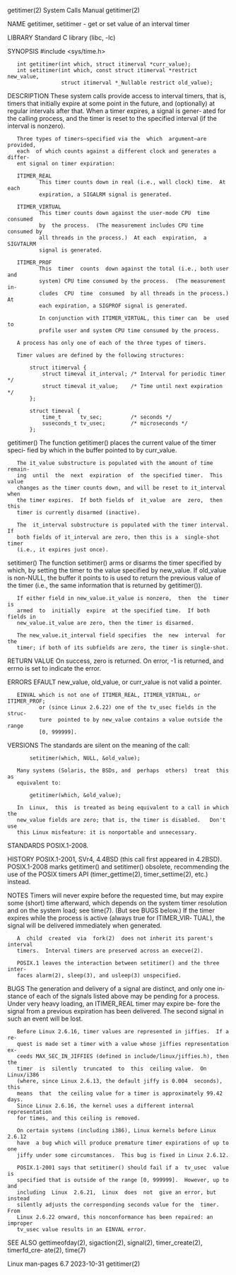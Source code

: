 getitimer(2)                  System Calls Manual                 getitimer(2)

NAME
       getitimer, setitimer - get or set value of an interval timer

LIBRARY
       Standard C library (libc, -lc)

SYNOPSIS
       #include <sys/time.h>

       int getitimer(int which, struct itimerval *curr_value);
       int setitimer(int which, const struct itimerval *restrict new_value,
                     struct itimerval *_Nullable restrict old_value);

DESCRIPTION
       These  system  calls provide access to interval timers, that is, timers
       that initially expire at some point in the future, and (optionally)  at
       regular intervals after that.  When a timer expires, a signal is gener‐
       ated  for  the calling process, and the timer is reset to the specified
       interval (if the interval is nonzero).

       Three types of timers—specified via the  which  argument—are  provided,
       each  of which counts against a different clock and generates a differ‐
       ent signal on timer expiration:

       ITIMER_REAL
              This timer counts down in real (i.e., wall clock) time.  At each
              expiration, a SIGALRM signal is generated.

       ITIMER_VIRTUAL
              This timer counts down against the user-mode CPU  time  consumed
              by  the process.  (The measurement includes CPU time consumed by
              all threads in the process.)  At each  expiration,  a  SIGVTALRM
              signal is generated.

       ITIMER_PROF
              This  timer  counts  down against the total (i.e., both user and
              system) CPU time consumed by the process.  (The measurement  in‐
              cludes  CPU  time  consumed  by all threads in the process.)  At
              each expiration, a SIGPROF signal is generated.

              In conjunction with ITIMER_VIRTUAL, this timer can  be  used  to
              profile user and system CPU time consumed by the process.

       A process has only one of each of the three types of timers.

       Timer values are defined by the following structures:

           struct itimerval {
               struct timeval it_interval; /* Interval for periodic timer */
               struct timeval it_value;    /* Time until next expiration */
           };

           struct timeval {
               time_t      tv_sec;         /* seconds */
               suseconds_t tv_usec;        /* microseconds */
           };

   getitimer()
       The  function  getitimer() places the current value of the timer speci‐
       fied by which in the buffer pointed to by curr_value.

       The it_value substructure is populated with the amount of time  remain‐
       ing  until  the  next  expiration  of  the specified timer.  This value
       changes as the timer counts down, and will be reset to it_interval when
       the timer expires.  If both fields of  it_value  are  zero,  then  this
       timer is currently disarmed (inactive).

       The  it_interval substructure is populated with the timer interval.  If
       both fields of it_interval are zero, then this is a  single-shot  timer
       (i.e., it expires just once).

   setitimer()
       The  function setitimer() arms or disarms the timer specified by which,
       by setting the timer to the value specified by new_value.  If old_value
       is non-NULL, the buffer it points to is used  to  return  the  previous
       value  of  the  timer  (i.e.,  the same information that is returned by
       getitimer()).

       If either field in new_value.it_value is nonzero,  then  the  timer  is
       armed  to  initially  expire  at the specified time.  If both fields in
       new_value.it_value are zero, then the timer is disarmed.

       The new_value.it_interval field specifies  the  new  interval  for  the
       timer; if both of its subfields are zero, the timer is single-shot.

RETURN VALUE
       On  success,  zero is returned.  On error, -1 is returned, and errno is
       set to indicate the error.

ERRORS
       EFAULT new_value, old_value, or curr_value is not valid a pointer.

       EINVAL which is not one of ITIMER_REAL, ITIMER_VIRTUAL, or ITIMER_PROF;
              or (since Linux 2.6.22) one of the tv_usec fields in the  struc‐
              ture  pointed to by new_value contains a value outside the range
              [0, 999999].

VERSIONS
       The standards are silent on the meaning of the call:

           setitimer(which, NULL, &old_value);

       Many systems (Solaris, the BSDs, and  perhaps  others)  treat  this  as
       equivalent to:

           getitimer(which, &old_value);

       In  Linux,  this  is treated as being equivalent to a call in which the
       new_value fields are zero; that is, the timer is disabled.   Don't  use
       this Linux misfeature: it is nonportable and unnecessary.

STANDARDS
       POSIX.1-2008.

HISTORY
       POSIX.1-2001,  SVr4,  4.4BSD  (this  call  first  appeared  in 4.2BSD).
       POSIX.1-2008 marks getitimer() and setitimer()  obsolete,  recommending
       the  use  of  the POSIX timers API (timer_gettime(2), timer_settime(2),
       etc.) instead.

NOTES
       Timers will never expire before the requested time, but may expire some
       (short) time afterward, which depends on the  system  timer  resolution
       and  on  the  system  load; see time(7).  (But see BUGS below.)  If the
       timer expires while the process is active (always true for  ITIMER_VIR‐
       TUAL), the signal will be delivered immediately when generated.

       A  child  created  via  fork(2)  does not inherit its parent's interval
       timers.  Interval timers are preserved across an execve(2).

       POSIX.1 leaves the interaction between setitimer() and the three inter‐
       faces alarm(2), sleep(3), and usleep(3) unspecified.

BUGS
       The generation and delivery of a signal are distinct, and only one  in‐
       stance  of  each  of  the  signals  listed  above  may be pending for a
       process.  Under very heavy loading, an ITIMER_REAL timer may expire be‐
       fore the signal from a previous expiration  has  been  delivered.   The
       second signal in such an event will be lost.

       Before Linux 2.6.16, timer values are represented in jiffies.  If a re‐
       quest is made set a timer with a value whose jiffies representation ex‐
       ceeds MAX_SEC_IN_JIFFIES (defined in include/linux/jiffies.h), then the
       timer  is  silently  truncated  to  this  ceiling value.  On Linux/i386
       (where, since Linux 2.6.13, the default jiffy is 0.004  seconds),  this
       means  that  the ceiling value for a timer is approximately 99.42 days.
       Since Linux 2.6.16, the kernel uses a different internal representation
       for times, and this ceiling is removed.

       On certain systems (including i386), Linux kernels before Linux  2.6.12
       have  a bug which will produce premature timer expirations of up to one
       jiffy under some circumstances.  This bug is fixed in Linux 2.6.12.

       POSIX.1-2001 says that setitimer() should fail if a  tv_usec  value  is
       specified that is outside of the range [0, 999999].  However, up to and
       including  Linux  2.6.21,  Linux  does  not  give an error, but instead
       silently adjusts the corresponding seconds value for the  timer.   From
       Linux 2.6.22 onward, this nonconformance has been repaired: an improper
       tv_usec value results in an EINVAL error.

SEE ALSO
       gettimeofday(2), sigaction(2), signal(2), timer_create(2), timerfd_cre‐
       ate(2), time(7)

Linux man-pages 6.7               2023-10-31                      getitimer(2)
